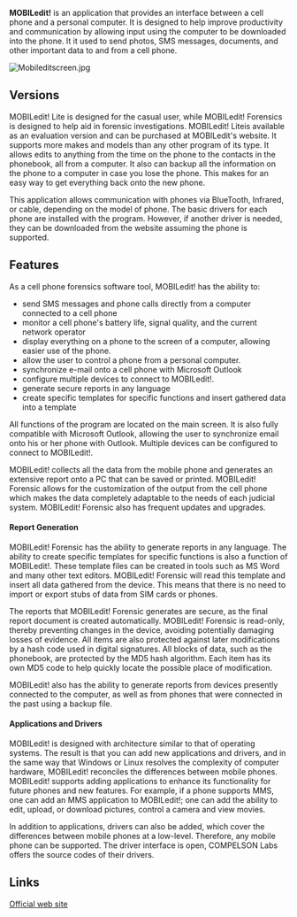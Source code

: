**MOBILedit!** is an application that provides an interface between a
cell phone and a personal computer. It is designed to help improve
productivity and communication by allowing input using the computer to
be downloaded into the phone. It it used to send photos, SMS messages,
documents, and other important data to and from a cell phone.

![](Mobileditscreen.jpg "Mobileditscreen.jpg")

## Versions

MOBILedit! Lite is designed for the casual user, while MOBILedit!
Forensics is designed to help aid in forensic investigations. MOBILedit!
Liteis available as an evaluation version and can be purchased at
MOBILedit's website. It supports more makes and models than any other
program of its type. It allows edits to anything from the time on the
phone to the contacts in the phonebook, all from a computer. It also can
backup all the information on the phone to a computer in case you lose
the phone. This makes for an easy way to get everything back onto the
new phone.

This application allows communication with phones via BlueTooth,
Infrared, or cable, depending on the model of phone. The basic drivers
for each phone are installed with the program. However, if another
driver is needed, they can be downloaded from the website assuming the
phone is supported.

## Features

As a cell phone forensics software tool, MOBILedit! has the ability to:

- send SMS messages and phone calls directly from a computer connected
  to a cell phone
- monitor a cell phone's battery life, signal quality, and the current
  network operator
- display everything on a phone to the screen of a computer, allowing
  easier use of the phone.
- allow the user to control a phone from a personal computer.
- synchronize e-mail onto a cell phone with Microsoft Outlook
- configure multiple devices to connect to MOBILedit!.
- generate secure reports in any language
- create specific templates for specific functions and insert gathered
  data into a template

All functions of the program are located on the main screen. It is also
fully compatible with Microsoft Outlook, allowing the user to
synchronize email onto his or her phone with Outlook. Multiple devices
can be configured to connect to MOBILedit!.

MOBILedit! collects all the data from the mobile phone and generates an
extensive report onto a PC that can be saved or printed. MOBILedit!
Forensic allows for the customization of the output from the cell phone
which makes the data completely adaptable to the needs of each judicial
system. MOBILedit! Forensic also has frequent updates and upgrades.

#### Report Generation

MOBILedit! Forensic has the ability to generate reports in any language.
The ability to create specific templates for specific functions is also
a function of MOBILedit!. These template files can be created in tools
such as MS Word and many other text editors. MOBILedit! Forensic will
read this template and insert all data gathered from the device. This
means that there is no need to import or export stubs of data from SIM
cards or phones.

The reports that MOBILedit! Forensic generates are secure, as the final
report document is created automatically. MOBILedit! Forensic is
read-only, thereby preventing changes in the device, avoiding
potentially damaging losses of evidence. All items are also protected
against later modifications by a hash code used in digital signatures.
All blocks of data, such as the phonebook, are protected by the MD5 hash
algorithm. Each item has its own MD5 code to help quickly locate the
possible place of modification.

MOBILedit! also has the ability to generate reports from devices
presently connected to the computer, as well as from phones that were
connected in the past using a backup file.

#### Applications and Drivers

MOBILedit! is designed with architecture similar to that of operating
systems. The result is that you can add new applications and drivers,
and in the same way that Windows or Linux resolves the complexity of
computer hardware, MOBILedit! reconciles the differences between mobile
phones. MOBILedit! supports adding applications to enhance its
functionality for future phones and new features. For example, if a
phone supports MMS, one can add an MMS application to MOBILedit!; one
can add the ability to edit, upload, or download pictures, control a
camera and view movies.

In addition to applications, drivers can also be added, which cover the
differences between mobile phones at a low-level. Therefore, any mobile
phone can be supported. The driver interface is open, COMPELSON Labs
offers the source codes of their drivers.

## Links

[Official web site](http://www.mobiledit.com/)